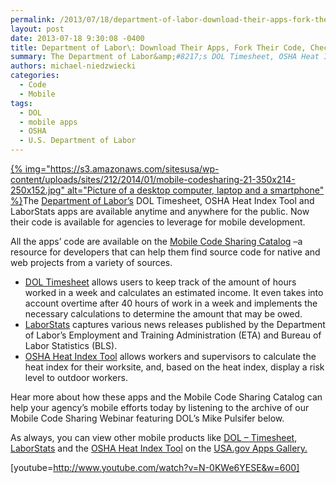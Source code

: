 ```yaml
---
permalink: /2013/07/18/department-of-labor-download-their-apps-fork-their-code-check-out-the-webinar/
layout: post
date: 2013-07-18 9:30:08 -0400
title: Department of Labor\: Download Their Apps, Fork Their Code, Check out the Webinar
summary: The Department of Labor&amp;#8217;s DOL Timesheet, OSHA Heat Index Tool and LaborStats apps are available anytime and anywhere for the public. Now their code is available for agencies to leverage for mobile development. All the apps&amp;#8217; code are available on the Mobile Code Sharing
authors: michael-niedzwiecki
categories:
  - Code
  - Mobile
tags:
  - DOL
  - mobile apps
  - OSHA
  - U.S. Department of Labor
---
```


[{% img="https://s3.amazonaws.com/sitesusa/wp-content/uploads/sites/212/2014/01/mobile-codesharing-21-350x214-250x152.jpg" alt="Picture of a desktop computer, laptop and a smartphone" %}](https://s3.amazonaws.com/sitesusa/wp-content/uploads/sites/212/2014/01/mobile-codesharing-21-350x214.jpg)The [Department of Labor&#8217;s](http://www.dol.gov/) DOL Timesheet, OSHA Heat Index Tool and LaborStats apps are available anytime and anywhere for the public. Now their code is available for agencies to leverage for mobile development.

All the apps&#8217; code are available on the [Mobile Code Sharing Catalog](http://gsa.github.io/Mobile-Code-Catalog/index.html) &#8211;a resource for developers that can help them find source code for native and web projects from a variety of sources.

  * [DOL Timesheet](http://apps.usa.gov/dol-timesheet.shtml) allows users to keep track of the amount of hours worked in a week and calculates an estimated income. It even takes into account overtime after 40 hours of work in a week and implements the necessary calculations to determine the amount that may be owed.
  * [LaborStats](http://apps.usa.gov/labor-stats.shtml) captures various news releases published by the Department of Labor’s Employment and Training Administration (ETA) and Bureau of Labor Statistics (BLS).
  * [OSHA Heat Index Tool](http://howtomobile.apps.gov/2011/08/25/oshas-heat-safety-tool/ "OSHA’s Heat Safety Tool") allows workers and supervisors to calculate the heat index for their worksite, and, based on the heat index, display a risk level to outdoor workers.

Hear more about how these apps and the Mobile Code Sharing Catalog can help your agency&#8217;s mobile efforts today by listening to the archive of our Mobile Code Sharing Webinar featuring DOL&#8217;s Mike Pulsifer below.

As always, you can view other mobile products like [DOL &#8211; Timesheet](http://apps.usa.gov/dol-timesheet.shtml), [LaborStats](http://apps.usa.gov/labor-stats.shtml) and the [OSHA Heat Index Tool](http://howtomobile.apps.gov/2011/08/25/oshas-heat-safety-tool/ "OSHA’s Heat Safety Tool") on the [USA.gov Apps Gallery.](http://apps.usa.gov/)

[youtube=http://www.youtube.com/watch?v=N-0KWe6YESE&w=600]